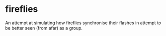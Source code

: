 # fireflies
An attempt at simulating how fireflies synchronise their flashes in attempt to be better seen (from afar) as a group.
